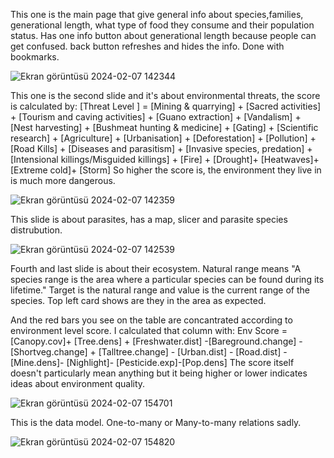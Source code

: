 This one is the main page that give general info about species,families, generational length, what type of food they consume and their population status.
Has one info button about generational length because people can get confused. back button refreshes and hides the info. Done with bookmarks.

![Ekran görüntüsü 2024-02-07 142344](https://github.com/nurgumus/bats-powerBI/assets/108015878/af7ea1f4-3526-4413-911d-118b6d497177)

This one is the second slide and it's about environmental threats, the score is calculated by:
[Threat Level ] = [Mining & quarrying] + [Sacred activities] + [Tourism and caving activities] + [Guano extraction] + [Vandalism] + [Nest harvesting] + [Bushmeat hunting & medicine] + [Gating] + [Scientific research] + [Agriculture] + [Urbanisation] + [Deforestation] + [Pollution] + [Road Kills] + [Diseases and parasitism] + [Invasive species, predation] + [Intensional killings/Misguided killings] + [Fire] + [Drought]+ [Heatwaves]+ [Extreme cold]+ [Storm]
So higher the score is, the environment they live in is much more dangerous.

![Ekran görüntüsü 2024-02-07 142359](https://github.com/nurgumus/bats-powerBI/assets/108015878/60ff142f-8996-473d-a876-c8cfc261b9e0)

This slide is about parasites, has a map, slicer and parasite species distrubution.

![Ekran görüntüsü 2024-02-07 142539](https://github.com/nurgumus/bats-powerBI/assets/108015878/65e3d370-f574-4330-bbc6-87b5dd4b2b74)

Fourth and last slide is about their ecosystem. Natural range means "A species range is the area where a particular species can be found during its lifetime."
Target is the natural range and value is the current range of the species. Top left card shows are they in the area as expected.

And the red bars you see on the table are concantrated according to environment level score. I calculated that column with:
Env Score = [Canopy.cov]+ [Tree.dens] + [Freshwater.dist] -[Bareground.change] - [Shortveg.change] + [Talltree.change] - [Urban.dist] - [Road.dist] - [Mine.dens]- [Nighlight]- [Pesticide.exp]-[Pop.dens]
The score itself doesn't particularly mean anything but it being higher or lower indicates ideas about environment quality.

![Ekran görüntüsü 2024-02-07 154701](https://github.com/nurgumus/bats-powerBI/assets/108015878/95b4ee74-06e8-43ab-8334-b14bdd06c8a6)

This is the data model. One-to-many or Many-to-many relations sadly. 

![Ekran görüntüsü 2024-02-07 154820](https://github.com/nurgumus/bats-powerBI/assets/108015878/c7641b62-86b0-4d74-8cee-b6863b29eaf1)

